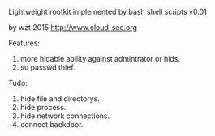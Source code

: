 Lightweight rootkit implemented by bash shell scripts v0.01

by wzt 2015   http://www.cloud-sec.org


Features:

1.  more hidable ability against admintrator or hids.
2.  su passwd thief.


Tudo:

1. hide file and directorys.
2. hide process.
3. hide network connections.
4. connect backdoor.
